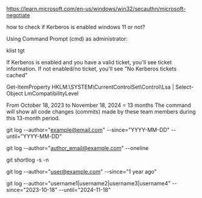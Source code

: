 https://learn.microsoft.com/en-us/windows/win32/secauthn/microsoft-negotiate


how to check if Kerberos is enabled windows 11 or not?



Using Command Prompt (cmd) as administrator:

klist tgt

If Kerberos is enabled and you have a valid ticket, you'll see ticket information. If not enabled/no ticket, you'll see "No Kerberos tickets cached"



Get-ItemProperty HKLM:\SYSTEM\CurrentControlSet\Control\Lsa | Select-Object LmCompatibilityLevel


From October 18, 2023 to November 18, 2024 = 13 months
The command will show all code changes (commits) made by these team members during this 13-month period. 

git log --author="example@email.com" --since="YYYY-MM-DD" --until="YYYY-MM-DD"


git log --author="author_email@example.com" --oneline



git shortlog -s -n


git log --author="user@example.com" --since="1 year ago"

git log --author="username1|username2|username3|username4" --since="2023-10-18" --until="2024-11-18"


